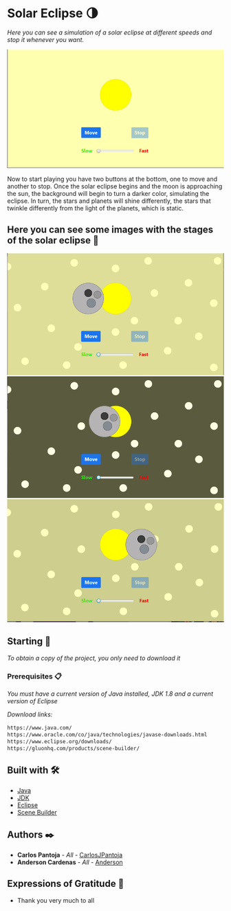 # Solar Eclipse 🌗

_Here you can see a simulation of a solar eclipse at different speeds and stop it whenever you want._

![](https://github.com/CarlosJPantoja/jfx-solar-eclipse/blob/master/image/Capture.PNG)

Now to start playing you have two buttons at the bottom, one to move and another to stop. Once the solar eclipse begins and the moon is approaching the sun, the background will begin to turn a darker color, simulating the eclipse. In turn, the stars and planets will shine differently, the stars that twinkle differently from the light of the planets, which is static.

## Here you can see some images with the stages of the solar eclipse 📱
![](https://github.com/CarlosJPantoja/jfx-solar-eclipse/blob/master/image/Capture%202.PNG)
![](https://github.com/CarlosJPantoja/jfx-solar-eclipse/blob/master/image/Capture%203.PNG)
![](https://github.com/CarlosJPantoja/jfx-solar-eclipse/blob/master/image/Capture%204.PNG)

## Starting 🚀

_To obtain a copy of the project, you only need to download it_

### Prerequisites 📋

_You must have a current version of Java installed, JDK 1.8 and a current version of Eclipse_

_Download links:_

```
https://www.java.com/
https://www.oracle.com/co/java/technologies/javase-downloads.html
https://www.eclipse.org/downloads/
https://gluonhq.com/products/scene-builder/
```

## Built with 🛠️

* [Java](https://www.java.com/)
* [JDK](https://www.oracle.com/co/java/technologies/javase-downloads.html)
* [Eclipse](https://www.eclipse.org/downloads/)
* [Scene Builder](https://gluonhq.com/products/scene-builder/)

## Authors ✒️

* **Carlos Pantoja** - *All* - [CarlosJPantoja](https://github.com/CarlosJPantoja)
* **Anderson Cardenas** - *All* - [Anderson](https://github.com/anderson-154)

## Expressions of Gratitude 🎁

* Thank you very much to all
